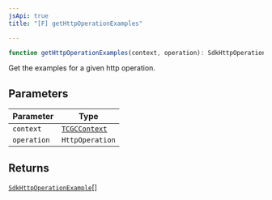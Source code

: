 ```yaml
---
jsApi: true
title: "[F] getHttpOperationExamples"

---
```

```ts
function getHttpOperationExamples(context, operation): SdkHttpOperationExample[]
```

Get the examples for a given http operation.

## Parameters

| Parameter | Type |
| ------ | ------ |
| `context` | [`TCGCContext`](../interfaces/TCGCContext.md) |
| `operation` | `HttpOperation` |

## Returns

[`SdkHttpOperationExample`](../interfaces/SdkHttpOperationExample.md)[]
